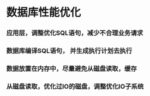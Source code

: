# 数据库性能优化

### 应用层，调整优化SQL语句，减少不合理业务请求
### 数据库编译SQL语句， 并生成执行计划去执行
### 数据放置在内存中，尽量避免从磁盘读取，缓存
### 从磁盘读取，优化过IO的磁盘，调整优化IO子系统
